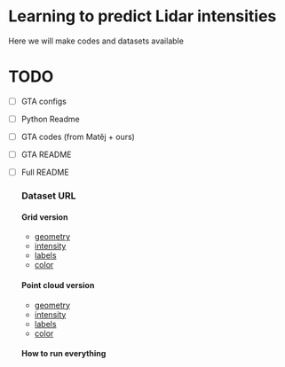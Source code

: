 # Learning  to  predict  Lidar  intensities

Here we will make codes and datasets available

# TODO

- [ ] GTA configs
- [ ] Python Readme
- [ ] GTA codes (from Matěj + ours)
- [ ] GTA README
- [ ] Full README
    ### Dataset URL ###
    #### Grid version #### 
    - [geometry](https://login.rci.cvut.cz/data/lidar_intensity/grid/geometry.tar.gz)
    - [intensity](https://login.rci.cvut.cz/data/lidar_intensity/grid/intensity.tar.gz)
    - [labels](https://login.rci.cvut.cz/data/lidar_intensity/grid/labels.tar.gz)
    - [color](https://login.rci.cvut.cz/data/lidar_intensity/grid/color.tar.gz)
    
    
    #### Point cloud version ####
    - [geometry](https://login.rci.cvut.cz/data/lidar_intensity/pcl/geometry.tar.gz)
    - [intensity](https://login.rci.cvut.cz/data/lidar_intensity/pcl/intensity.tar.gz)
    - [labels](https://login.rci.cvut.cz/data/lidar_intensity/pcl/labels.tar.gz)
    - [color](https://login.rci.cvut.cz/data/lidar_intensity/pcl/color.tar.gz)
    
    #### How to run everything ####
